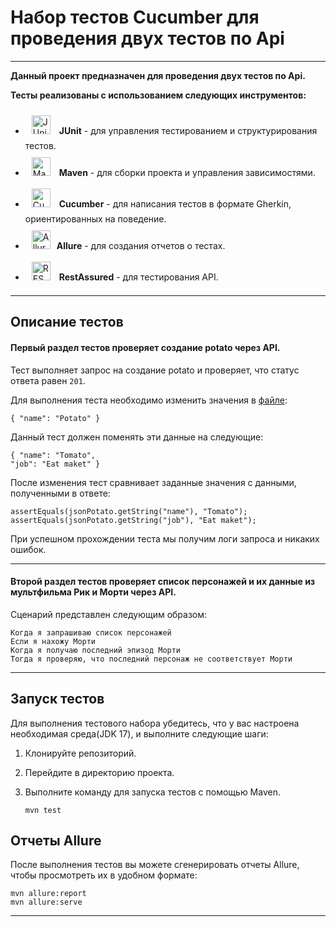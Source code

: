 # Набор тестов Cucumber для проведения двух тестов по Api

---

**Данный проект предназначен для проведения  двух тестов по Api.**

**Тесты реализованы с использованием следующих инструментов:**

- <a href="https://junit.org/junit5/" target="_blank"><img style="margin: 10px" src="https://junit.org/junit5/assets/img/junit5-logo.png" alt="JUnit" height="30" /></a> **JUnit** - для управления тестированием и структурирования тестов.
- <a href="https://maven.apache.org/" target="_blank"><img style="margin: 10px" src="https://user-images.githubusercontent.com/25181517/117207242-07d5a700-adf4-11eb-975e-be04e62b984b.png" alt="Maven" height="30" /></a> **Maven** - для сборки проекта и управления зависимостями.
- <a href="https://cucumber.io/" target="_blank"><img style="margin: 10px" src="https://user-images.githubusercontent.com/25181517/184117353-4b437677-c4bb-4f4c-b448-af4920576732.png" alt="Cucumber" height="30" /></a> **Cucumber** - для написания тестов в формате Gherkin, ориентированных на поведение.
- <a href="https://allurereport.org/" target="_blank"><img style="margin: 10px" src="https://allurereport.org/svg/logo-report-sign.svg" alt="Allure" height="30" /></a>**Allure** - для создания отчетов о тестах.
- <a href="https://wikipedia.org/wiki/REST" target="_blank"><img style="margin: 10px" src="https://user-images.githubusercontent.com/25181517/192107858-fe19f043-c502-4009-8c47-476fc89718ad.png" alt="REST" height="30" /></a> **RestAssured** - для тестирования API.

---

## Описание тестов


#### Первый раздел тестов проверяет создание potato через API.
Тест выполняет запрос на создание potato и проверяет, что статус ответа равен `201`.

Для выполнения теста необходимо изменить значения в [файле](json/potato.json):

    { "name": "Potato" }

Данный тест должен поменять эти данные на следующие:

    { "name": "Tomato",
    "job": "Eat maket" }

После изменения тест сравнивает заданные значения с данными, полученными в ответе:

    assertEquals(jsonPotato.getString("name"), "Tomato");
    assertEquals(jsonPotato.getString("job"), "Eat maket");

При успешном прохождении теста мы получим логи запроса и никаких ошибок.
***
#### Второй раздел тестов проверяет список персонажей и их данные из мультфильма **Рик и Морти** через API.
Сценарий представлен следующим образом:

    Когда я запрашиваю список персонажей
    Если я нахожу Морти
    Когда я получаю последний эпизод Морти
    Тогда я проверяю, что последний персонаж не соответствует Морти
---

## Запуск тестов

Для выполнения тестового набора убедитесь, что у вас настроена необходимая среда(JDK 17), и выполните следующие шаги:

1. Клонируйте репозиторий.
2. Перейдите в директорию проекта.
3. Выполните команду для запуска тестов с помощью Maven.

       mvn test


## Отчеты Allure

После выполнения тестов вы можете сгенерировать отчеты Allure, чтобы просмотреть их в удобном формате:


    mvn allure:report
    mvn allure:serve


---